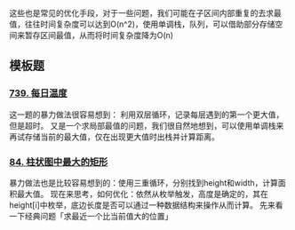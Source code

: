 这些也是常见的优化手段，对于一些问题，我们可能在子区间内部重复的去求最值，往往时间复杂度可以达到O(n^2)，使用单调栈，队列，可以借助部分存储空间来暂存区间最值，从而将时间复杂度降为O(n)

## 模板题

### [739. 每日温度](https://leetcode.cn/problems/daily-temperatures/)

这一题的暴力做法很容易想到：
利用双层循环，记录每层遇到的第一个更大值，但是超时。
又是一个求局部最值的问题，我们很自然地想到，可以使用单调栈来再试存储当前的最大值，仅在出现更大值时出栈并计算距离。

### [84. 柱状图中最大的矩形](https://leetcode.cn/problems/largest-rectangle-in-histogram/)

暴力做法也是比较容易想到的：使用三重循环，分别找到height和width，计算面积最大值。
现在来思考，如何优化：依然从枚举触发，高度是确定的，其在height[i]中枚举，底边长度是否可以通过一种数据结构来操作从而计算。
先来看一下经典问题「求最近一个比当前值大的位置」